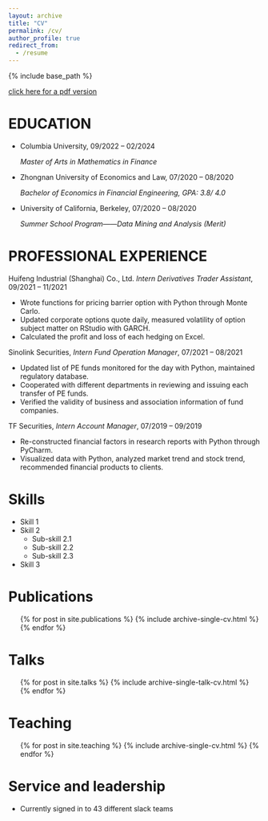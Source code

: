 ```yaml
---
layout: archive
title: "CV"
permalink: /cv/
author_profile: true
redirect_from:
  - /resume
---
```


{% include base_path %}

[click here for a pdf version](https://wangyiwei1999.github.io/files/CV.pdf)

EDUCATION
=======
* Columbia University, 09/2022 – 02/2024

  _Master of Arts in Mathematics in Finance_ 
  
* Zhongnan University of Economics and Law, 07/2020 – 08/2020

  _Bachelor of Economics in Financial Engineering, GPA: 3.8/ 4.0_
  
* University of California, Berkeley, 07/2020 – 08/2020

  _Summer School Program——Data Mining and Analysis (Merit)_
  
PROFESSIONAL EXPERIENCE
======
Huifeng Industrial (Shanghai) Co., Ltd. _Intern Derivatives Trader Assistant_, 09/2021 – 11/2021

  * Wrote functions for pricing barrier option with Python through Monte Carlo.
  * Updated corporate options quote daily, measured volatility of option subject matter on RStudio with GARCH. 
  * Calculated the profit and loss of each hedging on Excel.

Sinolink Securities, _Intern Fund Operation Manager_, 07/2021 – 08/2021

  * Updated list of PE funds monitored for the day with Python, maintained regulatory database. 
  * Cooperated with different departments in reviewing and issuing each transfer of PE funds. 
  * Verified the validity of business and association information of fund companies.

TF Securities, _Intern Account Manager_, 07/2019 – 09/2019

  * Re-constructed financial factors in research reports with Python through PyCharm.
  * Visualized data with Python, analyzed market trend and stock trend, recommended financial products to clients.

  
Skills
======
* Skill 1
* Skill 2
  * Sub-skill 2.1
  * Sub-skill 2.2
  * Sub-skill 2.3
* Skill 3

Publications
======
  <ul>{% for post in site.publications %}
    {% include archive-single-cv.html %}
  {% endfor %}</ul>
  
Talks
======
  <ul>{% for post in site.talks %}
    {% include archive-single-talk-cv.html %}
  {% endfor %}</ul>
  
Teaching
======
  <ul>{% for post in site.teaching %}
    {% include archive-single-cv.html %}
  {% endfor %}</ul>
  
Service and leadership
======
* Currently signed in to 43 different slack teams
